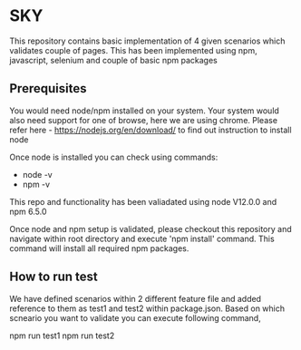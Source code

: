 # SKY

This repository contains basic implementation of 4 given scenarios which validates couple of pages. This has been implemented using npm, javascript, selenium and couple of basic npm packages

## Prerequisites 

You would need node/npm installed on your system. Your system would also need support for one of browse, here we are using chrome. Please refer here - https://nodejs.org/en/download/ to find out instruction to install node

Once node is installed you can check using commands:

- node -v
- npm -v

This repo and functionality has been valiadated using node V12.0.0 and npm 6.5.0

Once node and npm setup is validated, please checkout this repository and navigate within root directory and execute 'npm install' command. This command will install all required npm packages.

## How to run test

We have defined scenarios within 2 different feature file and added reference to them as test1 and test2 within package.json. Based on which scneario you want to validate you can execute following command,

npm run test1
npm run test2
